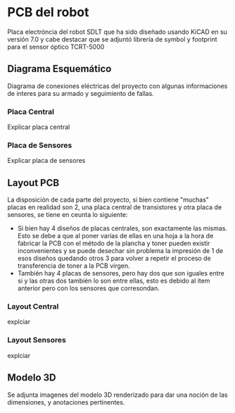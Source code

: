 # PCB del robot

Placa electróncia del robot SDLT que ha sido diseñado usando KiCAD en su versión 7.0 y cabe destacar que se adjuntó librería de symbol y footprint para el sensor óptico TCRT-5000

## Diagrama Esquemático
Diagrama de conexiones eléctricas del proyecto con algunas informaciones de interes para su armado y seguimiento de fallas.

### Placa Central
Explicar placa central

### Placa de Sensores
Explicar placa de sensores

## Layout PCB
La disposición de cada parte del proyecto, si bien contiene "muchas" placas en realidad son 2, una placa central de transistores y otra placa de sensores, se tiene en ceunta lo siguiente:
- Si bien hay 4 diseños de placas centrales, son exactamente las mismas. Esto se debe a que al poner varías de ellas en una hoja a la hora de fabricar la PCB con el método de la plancha y toner pueden existir inconvenientes y se puede desechar sin problema la impresión de 1 de esos diseños quedando otros 3 para volver a repetir el proceso de transferencia de toner a la PCB virgen.
- También hay 4 placas de sensores, pero hay dos que son iguales entre si y las otras dos también lo son entre ellas, esto es debido al ítem anterior pero con los sensores que corresondan.

### Layout Central
explciar 

### Layout Sensores
explciar

## Modelo 3D
Se adjunta imagenes del modelo 3D renderizado para dar una noción de las dimensiones, y anotaciones pertinentes.
